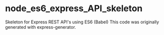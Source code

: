 # node_es6_express_API_skeleton
Skeleton for Express REST API's using ES6 (Babel)
This code was originally generated with express-generator.
